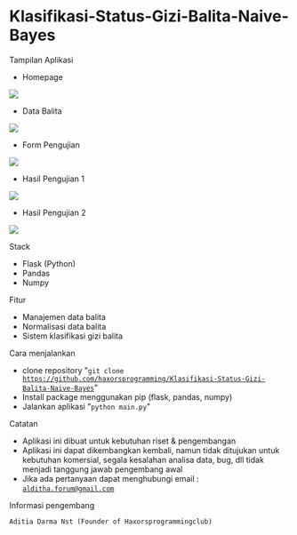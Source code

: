 # Klasifikasi-Status-Gizi-Balita-Naive-Bayes

Tampilan Aplikasi 
- Homepage
<img src="https://nos.jkt-1.neo.id/aditiastorage/asset/screenshoot/Klasifikasi-Status-Gizi-Balita-Naive-Bayes/1.png">

- Data Balita
<img src="https://nos.jkt-1.neo.id/aditiastorage/asset/screenshoot/Klasifikasi-Status-Gizi-Balita-Naive-Bayes/2.png">

- Form Pengujian
<img src="https://nos.jkt-1.neo.id/aditiastorage/asset/screenshoot/Klasifikasi-Status-Gizi-Balita-Naive-Bayes/3.png">

- Hasil Pengujian 1
<img src="https://nos.jkt-1.neo.id/aditiastorage/asset/screenshoot/Klasifikasi-Status-Gizi-Balita-Naive-Bayes/4.png">

- Hasil Pengujian 2
<img src="https://nos.jkt-1.neo.id/aditiastorage/asset/screenshoot/Klasifikasi-Status-Gizi-Balita-Naive-Bayes/5.png">


Stack
- Flask (Python)
- Pandas
- Numpy

Fitur 
- Manajemen data balita
- Normalisasi data balita
- Sistem klasifikasi gizi balita

Cara menjalankan
- clone repository "<code>git clone https://github.com/haxorsprogramming/Klasifikasi-Status-Gizi-Balita-Naive-Bayes</code>"
- Install package menggunakan pip (flask, pandas, numpy)
- Jalankan aplikasi "<code>python main.py</code>"

Catatan
- Aplikasi ini dibuat untuk kebutuhan riset & pengembangan
- Aplikasi ini dapat dikembangkan kembali, namun tidak ditujukan untuk kebutuhan komersial, segala kesalahan analisa data, bug, dll tidak menjadi tanggung jawab pengembang awal
- Jika ada pertanyaan dapat menghubungi email : <code>alditha.forum@gmail.com</code>



Informasi pengembang

<code>Aditia Darma Nst (Founder of Haxorsprogrammingclub)</code>
